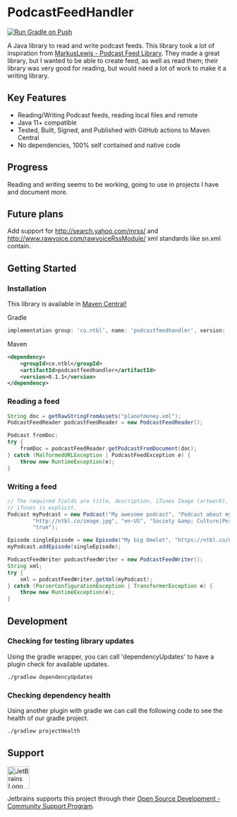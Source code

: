 # PodcastFeedHandler
[![Run Gradle on Push](https://github.com/daberkow/PodcastFeedHandler/actions/workflows/test.yml/badge.svg)](https://github.com/daberkow/PodcastFeedHandler/actions/workflows/test.yml)

A Java library to read and write podcast feeds. This library took a lot of inspiration from [MarkusLewis - Podcast Feed Library](https://github.com/MarkusLewis/Podcast-Feed-Library). They made a great library, but I wanted to be able to create feed, as well as read them; their library was very good for reading, but would need a lot of work to make it a writing library.

## Key Features
* Reading/Writing Podcast feeds, reading local files and remote
* Java 11+ compatible
* Tested, Built, Signed, and Published with GitHub actions to Maven Central
* No dependencies, 100% self contained and native code

## Progress
Reading and writing seems to be working, going to use in projects I have and document more.

## Future plans
Add support for http://search.yahoo.com/mrss/ and http://www.rawvoice.com/rawvoiceRssModule/ xml standards like sn.xml
contain.

## Getting Started
### Installation

This library is available in [Maven Central!](https://mvnrepository.com/artifact/co.ntbl/podcastfeedhandler)

Gradle
``` groovy
implementation group: 'co.ntbl', name: 'podcastfeedhandler', version: '0.1.1'
```

Maven
``` xml
<dependency>
    <groupId>co.ntbl</groupId>
    <artifactId>podcastfeedhandler</artifactId>
    <version>0.1.1</version>
</dependency>
```

### Reading a feed

``` java
String doc = getRawStringFromAssets("planetmoney.xml");
PodcastFeedReader podcastFeedReader = new PodcastFeedReader();

Podcast fromDoc;
try {
    fromDoc = podcastFeedReader.getPodcastFromDocument(doc);
} catch (MalformedURLException | PodcastFeedException e) {
    throw new RuntimeException(e);
}
```

### Writing a feed

``` java
// The required fields are title, description, iTunes Image (artwork), language, iTunes categories,
// iTunes is explicit.
Podcast myPodcast = new Podcast("My awesome podcast", "Podcast about my breakfast",
        "http://ntbl.co/image.jpg", "en-US", "Society &amp; Culture|Personal Journals",
        "true");

Episode singleEpisode = new Episode("My big Omelet", "https://ntbl.co/media/1.mp3", 9234751L, "audio/mpeg");
myPodcast.addEpisode(singleEpisode);

PodcastFeedWriter podcastFeedWriter = new PodcastFeedWriter();
String xml;
try {
    xml = podcastFeedWriter.getXml(myPodcast);
} catch (ParserConfigurationException | TransformerException e) {
    throw new RuntimeException(e);
}
```

## Development

### Checking for testing library updates

Using the gradle wrapper, you can call 'dependencyUpdates' to have a plugin check for available updates.
``` bash
./gradlew dependencyUpdates
```

### Checking dependency health

Using another plugin with gradle we can call the following code to see the health of our gradle project.
``` bash
./gradlew projectHealth
```

## Support

<img src="https://resources.jetbrains.com/storage/products/company/brand/logos/jb_beam.png" alt="JetBrains Logo (Main) logo." height="50px" width="50px">

Jetbrains supports this project through their [Open Source Development - Community Support Program](https://jb.gg/OpenSourceSupport).
